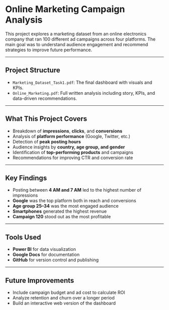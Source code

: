 #  Online Marketing Campaign Analysis

This project explores a marketing dataset from an online electronics company that ran 100 different ad campaigns across four platforms. The main goal was to understand audience engagement and recommend strategies to improve future performance.

---

##  Project Structure

- `Marketing_Dataset_Task1.pdf`: The final dashboard with visuals and KPIs.
- `Online_Marketing.pdf`: Full written analysis including story, KPIs, and data-driven recommendations.

---

##  What This Project Covers

- Breakdown of **impressions**, **clicks**, and **conversions**
- Analysis of **platform performance** (Google, Twitter, etc.)
- Detection of **peak posting hours**
- Audience insights by **country, age group, and gender**
- Identification of **top-performing products** and campaigns
- Recommendations for improving CTR and conversion rate

---

##  Key Findings

- Posting between **4 AM and 7 AM** led to the highest number of impressions
- **Google** was the top platform both in reach and conversions
- **Age group 25–34** was the most engaged audience
- **Smartphones** generated the highest revenue
- **Campaign 120** stood out as the most profitable

---

##  Tools Used

- **Power BI** for data visualization
- **Google Docs** for documentation
- **GitHub** for version control and publishing


---

## Future Improvements

- Include campaign budget and ad cost to calculate ROI
- Analyze retention and churn over a longer period
- Build an interactive web version of the dashboard
